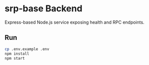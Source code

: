 # srp-base Backend

Express-based Node.js service exposing health and RPC endpoints.

## Run

```sh
cp .env.example .env
npm install
npm start
```

